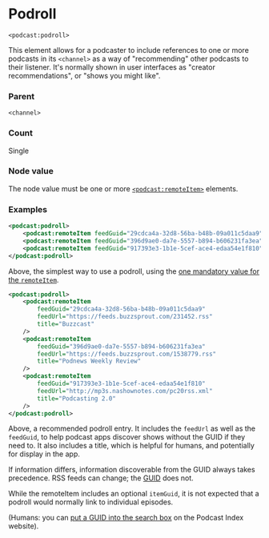 # Podroll

`<podcast:podroll>`

This element allows for a podcaster to include references to one or more podcasts in its `<channel>` as a way of "recommending" other podcasts to their listener. It's normally shown in user interfaces as "creator recommendations", or "shows you might like".

### Parent

`<channel>`

### Count

Single

### Node value

The node value must be one or more [`<podcast:remoteItem>`](remoteItem.md) elements.

### Examples

```xml
<podcast:podroll>
    <podcast:remoteItem feedGuid="29cdca4a-32d8-56ba-b48b-09a011c5daa9" />
    <podcast:remoteItem feedGuid="396d9ae0-da7e-5557-b894-b606231fa3ea" />
    <podcast:remoteItem feedGuid="917393e3-1b1e-5cef-ace4-edaa54e1f810" />
</podcast:podroll>
```

Above, the simplest way to use a podroll, using the [one mandatory value for the `remoteItem`](remoteItem.md).

```xml
<podcast:podroll>
    <podcast:remoteItem
        feedGuid="29cdca4a-32d8-56ba-b48b-09a011c5daa9"
        feedUrl="https://feeds.buzzsprout.com/231452.rss"
        title="Buzzcast"
    />
    <podcast:remoteItem
        feedGuid="396d9ae0-da7e-5557-b894-b606231fa3ea"
        feedUrl="https://feeds.buzzsprout.com/1538779.rss"
        title="Podnews Weekly Review"
    />
    <podcast:remoteItem
        feedGuid="917393e3-1b1e-5cef-ace4-edaa54e1f810"
        feedUrl="http://mp3s.nashownotes.com/pc20rss.xml"
        title="Podcasting 2.0"
    />
</podcast:podroll>
```

Above, a recommended podroll entry. It includes the `feedUrl` as well as the `feedGuid`, to help podcast apps discover shows without the GUID if they need to. It also includes a title, which is helpful for humans, and potentially for display in the app.

If information differs, information discoverable from the GUID always takes precedence. RSS feeds can change; the [GUID](guid.md) does not.

While the remoteItem includes an optional `itemGuid`, it is not expected that a podroll would normally link to individual episodes.

(Humans: you can [put a GUID into the search box](https://podcastindex.org/search?q=917393e3-1b1e-5cef-ace4-edaa54e1f810&type=all) on the Podcast Index website).
